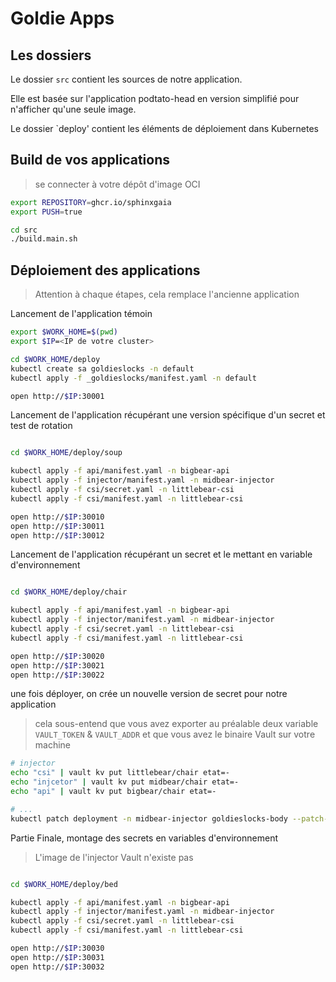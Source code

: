 # Goldie Apps

## Les dossiers

Le dossier `src` contient les sources de notre application.

Elle est basée sur l'application podtato-head en version simplifié pour n'afficher qu'une seule image.

Le dossier `deploy' contient les éléments de déploiement dans Kubernetes

## Build de vos applications

> se connecter à votre dépôt d'image OCI

```bash
export REPOSITORY=ghcr.io/sphinxgaia
export PUSH=true

cd src
./build.main.sh
```


## Déploiement des applications

> Attention à chaque étapes, cela remplace l'ancienne application

Lancement de l'application témoin

```bash
export $WORK_HOME=$(pwd)
export $IP=<IP de votre cluster>

cd $WORK_HOME/deploy
kubectl create sa goldieslocks -n default
kubectl apply -f _goldieslocks/manifest.yaml -n default

open http://$IP:30001

```

Lancement de l'application récupérant une version spécifique d'un secret et test de rotation

```bash

cd $WORK_HOME/deploy/soup

kubectl apply -f api/manifest.yaml -n bigbear-api
kubectl apply -f injector/manifest.yaml -n midbear-injector
kubectl apply -f csi/secret.yaml -n littlebear-csi
kubectl apply -f csi/manifest.yaml -n littlebear-csi

open http://$IP:30010
open http://$IP:30011
open http://$IP:30012

```

Lancement de l'application récupérant un secret et le mettant en variable d'environnement

```bash

cd $WORK_HOME/deploy/chair

kubectl apply -f api/manifest.yaml -n bigbear-api
kubectl apply -f injector/manifest.yaml -n midbear-injector
kubectl apply -f csi/secret.yaml -n littlebear-csi
kubectl apply -f csi/manifest.yaml -n littlebear-csi

open http://$IP:30020
open http://$IP:30021
open http://$IP:30022

```

une fois déployer, on crée un nouvelle version de secret pour notre application

> cela sous-entend que vous avez exporter au préalable deux variable `VAULT_TOKEN` & `VAULT_ADDR` et que vous avez le binaire Vault sur votre machine

```bash
# injector
echo "csi" | vault kv put littlebear/chair etat=-
echo "injcetor" | vault kv put midbear/chair etat=-
echo "api" | vault kv put bigbear/chair etat=-

# ...
kubectl patch deployment -n midbear-injector goldieslocks-body --patch-file injector/patch.yaml
```

Partie Finale, montage des secrets en variables d'environnement

> L'image de l'injector Vault n'existe pas

```bash

cd $WORK_HOME/deploy/bed

kubectl apply -f api/manifest.yaml -n bigbear-api
kubectl apply -f injector/manifest.yaml -n midbear-injector
kubectl apply -f csi/secret.yaml -n littlebear-csi
kubectl apply -f csi/manifest.yaml -n littlebear-csi

open http://$IP:30030
open http://$IP:30031
open http://$IP:30032

```

